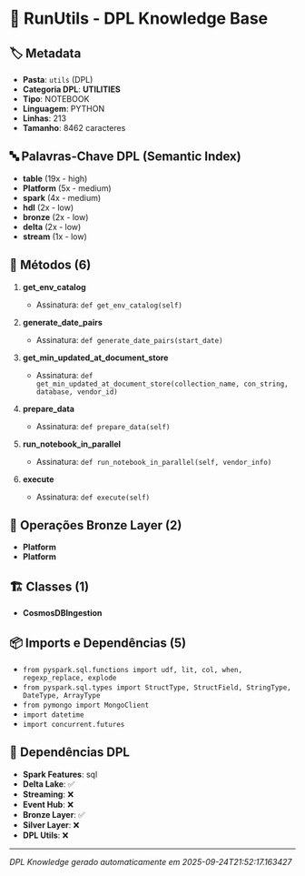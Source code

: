 # 🌊 RunUtils - DPL Knowledge Base

## 🏷️ Metadata
- **Pasta**: `utils` (DPL)
- **Categoria DPL**: **UTILITIES**
- **Tipo**: NOTEBOOK
- **Linguagem**: PYTHON
- **Linhas**: 213
- **Tamanho**: 8462 caracteres

## 🔤 Palavras-Chave DPL (Semantic Index)
- **table** (19x - high)
- **Platform** (5x - medium)
- **spark** (4x - medium)
- **hdl** (2x - low)
- **bronze** (2x - low)
- **delta** (2x - low)
- **stream** (1x - low)

## 🔧 Métodos (6)

 1. **get_env_catalog**
    - Assinatura: `def get_env_catalog(self)`

 2. **generate_date_pairs**
    - Assinatura: `def generate_date_pairs(start_date)`

 3. **get_min_updated_at_document_store**
    - Assinatura: `def get_min_updated_at_document_store(collection_name, con_string, database, vendor_id)`

 4. **prepare_data**
    - Assinatura: `def prepare_data(self)`

 5. **run_notebook_in_parallel**
    - Assinatura: `def run_notebook_in_parallel(self, vendor_info)`

 6. **execute**
    - Assinatura: `def execute(self)`


## 🥉 Operações Bronze Layer (2)

- **Platform**
- **Platform**

## 🏗️ Classes (1)

- **CosmosDBIngestion**

## 📦 Imports e Dependências (5)

- `from pyspark.sql.functions import udf, lit, col, when, regexp_replace, explode`
- `from pyspark.sql.types import StructType, StructField, StringType, DateType, ArrayType`
- `from pymongo import MongoClient`
- `import datetime`
- `import concurrent.futures`

## 🔗 Dependências DPL

- **Spark Features**: sql
- **Delta Lake**: ✅
- **Streaming**: ❌
- **Event Hub**: ❌
- **Bronze Layer**: ✅
- **Silver Layer**: ❌
- **DPL Utils**: ❌

---
*DPL Knowledge gerado automaticamente em 2025-09-24T21:52:17.163427*
